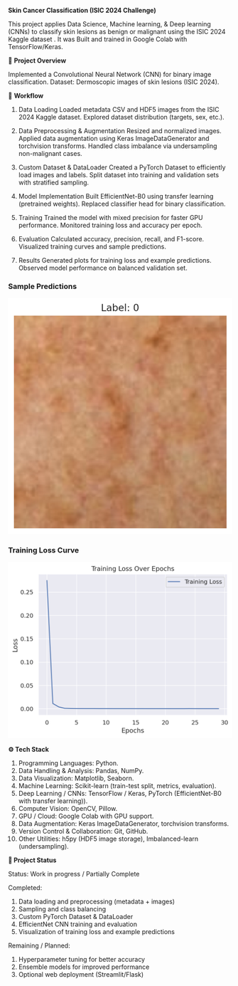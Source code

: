 **Skin Cancer Classification (ISIC 2024 Challenge)**

This project applies Data Science, Machine learning, & Deep learning (CNNs) to classify skin lesions as benign or malignant using the ISIC 2024 Kaggle dataset
. It was Built and trained in Google Colab with TensorFlow/Keras.

📌 **Project Overview**

Implemented a Convolutional Neural Network (CNN) for binary image classification.
Dataset: Dermoscopic images of skin lesions (ISIC 2024).

📌 **Workflow**
1. Data Loading
   Loaded metadata CSV and HDF5 images from the ISIC 2024 Kaggle dataset.
   Explored dataset distribution (targets, sex, etc.).

2. Data Preprocessing & Augmentation
   Resized and normalized images.
   Applied data augmentation using Keras ImageDataGenerator and torchvision transforms.
   Handled class imbalance via undersampling non-malignant cases.

3. Custom Dataset & DataLoader
   Created a PyTorch Dataset to efficiently load images and labels.
   Split dataset into training and validation sets with stratified sampling.

4. Model Implementation
   Built EfficientNet-B0 using transfer learning (pretrained weights).
   Replaced classifier head for binary classification.

5. Training
   Trained the model with mixed precision for faster GPU performance.
   Monitored training loss and accuracy per epoch.

6. Evaluation
   Calculated accuracy, precision, recall, and F1-score.
   Visualized training curves and sample predictions.

7. Results
   Generated plots for training loss and example predictions.
   Observed model performance on balanced validation set.
### Sample Predictions
![Sample Predictions](sample_predictions.png)

### Training Loss Curve
![Training Loss](training_loss.png)

**⚙️ Tech Stack**

1. Programming Languages: Python.
2. Data Handling & Analysis: Pandas, NumPy.
3. Data Visualization: Matplotlib, Seaborn.
4. Machine Learning: Scikit-learn (train-test split, metrics, evaluation).
5. Deep Learning / CNNs: TensorFlow / Keras, PyTorch (EfficientNet-B0 with transfer learning)).
6. Computer Vision: OpenCV, Pillow.
7. GPU / Cloud: Google Colab with GPU support.
8. Data Augmentation: Keras ImageDataGenerator, torchvision transforms.
9. Version Control & Collaboration: Git, GitHub.
10. Other Utilities: h5py (HDF5 image storage), Imbalanced-learn (undersampling).

**📌 Project Status**

Status: Work in progress / Partially Complete

Completed:

1. Data loading and preprocessing (metadata + images)
2. Sampling and class balancing
3. Custom PyTorch Dataset & DataLoader
4. EfficientNet CNN training and evaluation
5. Visualization of training loss and example predictions

Remaining / Planned:

1. Hyperparameter tuning for better accuracy
2. Ensemble models for improved performance
3. Optional web deployment (Streamlit/Flask)
